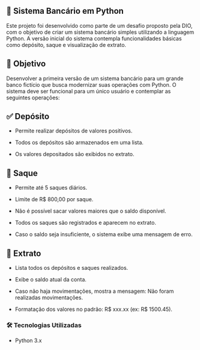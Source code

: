 

## 🏦 Sistema Bancário em Python
Este projeto foi desenvolvido como parte de um desafio proposto pela DIO, com o objetivo de criar um sistema bancário simples utilizando a linguagem Python. A versão inicial do sistema contempla funcionalidades básicas como depósito, saque e visualização de extrato.

## 📌 Objetivo
Desenvolver a primeira versão de um sistema bancário para um grande banco fictício que busca modernizar suas operações com Python. O sistema deve ser funcional para um único usuário e contemplar as seguintes operações:

## ✅ Depósito
- Permite realizar depósitos de valores positivos.

- Todos os depósitos são armazenados em uma lista.

- Os valores depositados são exibidos no extrato.

## 💸 Saque
- Permite até 5 saques diários.

- Limite de R$ 800,00 por saque.

- Não é possível sacar valores maiores que o saldo disponível.

- Todos os saques são registrados e aparecem no extrato.

- Caso o saldo seja insuficiente, o sistema exibe uma mensagem de erro.

## 📄 Extrato
- Lista todos os depósitos e saques realizados.

- Exibe o saldo atual da conta.

- Caso não haja movimentações, mostra a mensagem: Não foram realizadas movimentações.

- Formatação dos valores no padrão: R$ xxx.xx (ex: R$ 1500.45).

### 🛠️ Tecnologias Utilizadas
- Python 3.x

